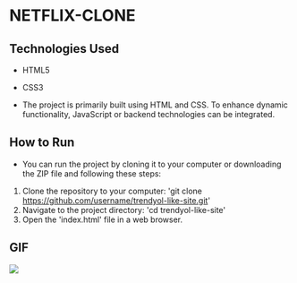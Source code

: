 # NETFLIX-CLONE

## Technologies Used
- HTML5
- CSS3
  
- The project is primarily built using HTML and CSS. To enhance dynamic functionality, JavaScript or backend technologies can be integrated.

## How to Run
- You can run the project by cloning it to your computer or downloading the ZIP file and following these steps:

1. Clone the repository to your computer: 'git clone https://github.com/username/trendyol-like-site.git' 
2. Navigate to the project directory: 'cd trendyol-like-site'
3. Open the 'index.html' file in a web browser.

## GIF

<img src="netflix.gif"/>
